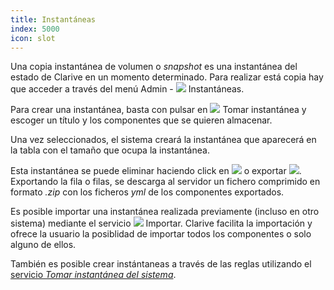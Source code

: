 ```yaml
---
title: Instantáneas
index: 5000
icon: slot
---
```


Una copia instantánea de volumen o *snapshot* es una instantánea del estado de Clarive en un momento determinado. Para
realizar está copia hay que acceder a través del menú Admin - ![](/static/images/icons/slot.svg) Instantáneas.

Para crear una instantánea, basta con pulsar en ![](/static/images/icons/add.svg) Tomar instantánea y escoger un título
y los componentes que se quieren almacenar.

Una vez seleccionados, el sistema creará la instantánea que aparecerá en la tabla con el tamaño que ocupa la
instantánea.

Esta instantánea se puede eliminar haciendo click en ![](/static/images/icons/delete.svg) o exportar
![](/static/images/icons/export.svg). Exportando la fila o filas, se descarga al servidor un fichero comprimido en
formato *.zip* con los ficheros *yml* de los componentes exportados.

Es posible importar una instantánea realizada previamente (incluso en otro sistema) mediante el servicio
![](/static/images/icons/import.svg) Importar. Clarive facilita la importación y ofrece la usuario la posiblidad de
importar todos los componentes o solo alguno de ellos.

También es posible crear instántaneas a través de las reglas utilizando el [servicio *Tomar instantánea del
sistema*](/ee/palette/services/snapshot).
